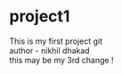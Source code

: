 # project1
This is my first project git
<br>
author - nikhil dhakad 
<br>
this may be my 3rd change !
